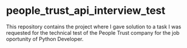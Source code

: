 # people_trust_api_interview_test
This repository contains the project where I gave solution to a task I was requested for the technical test of the People Trust company for the job oportunity of Python Developer.
